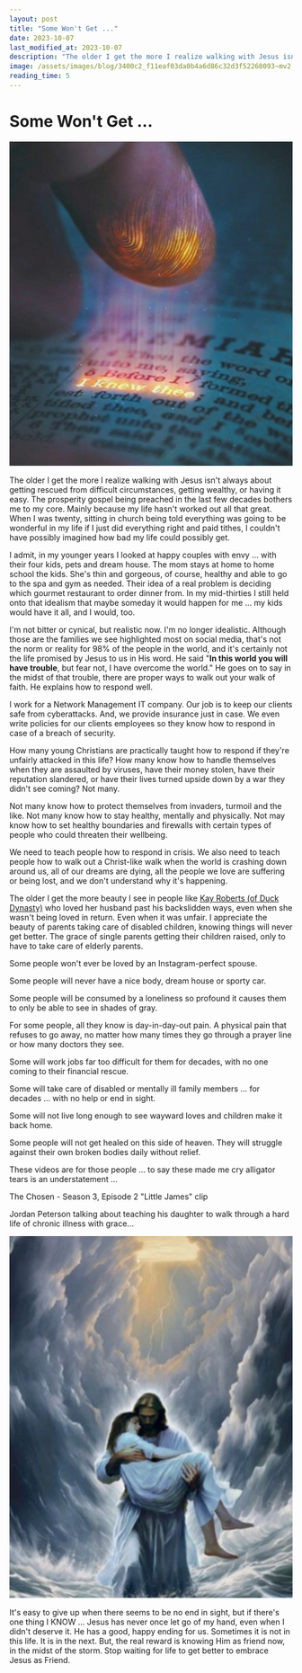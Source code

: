 ```yaml
---
layout: post
title: "Some Won't Get ..."
date: 2023-10-07
last_modified_at: 2023-10-07
description: "The older I get the more I realize walking with Jesus isn't always about getting rescued from difficult circumstances, getting wealthy, or having it easy. The prosperity gospel be…"
image: /assets/images/blog/3400c2_f11eaf03da0b4a6d86c32d3f52268093~mv2.png
reading_time: 5
---
```

# Some Won't Get ...
![ree](/assets/images/blog/3400c2_f11eaf03da0b4a6d86c32d3f52268093~mv2.png)

The older I get the more I realize walking with Jesus isn't always about getting rescued from difficult circumstances, getting wealthy, or having it easy. The prosperity gospel being preached in the last few decades bothers me to my core. Mainly because my life hasn't worked out all that great. When I was twenty, sitting in church being told everything was going to be wonderful in my life if I just did everything right and paid tithes, I couldn't have possibly imagined how bad my life could possibly get.

I admit, in my younger years I looked at happy couples with envy ... with their four kids, pets and dream house. The mom stays at home to home school the kids. She's thin and gorgeous, of course, healthy and able to go to the spa and gym as needed. Their idea of a real problem is deciding which gourmet restaurant to order dinner from. In my mid-thirties I still held onto that idealism that maybe someday it would happen for me ... my kids would have it all, and I would, too.

I'm not bitter or cynical, but realistic now. I'm no longer idealistic. Although those are the families we see highlighted most on social media, that's not the norm or reality for 98% of the people in the world, and it's certainly not the life promised by Jesus to us in His word. He said "**In this world you will have trouble**, but fear not, I have overcome the world." He goes on to say in the midst of that trouble, there are proper ways to walk out your walk of faith. He explains how to respond well.

I work for a Network Management IT company. Our job is to keep our clients safe from cyberattacks. And, we provide insurance just in case. We even write policies for our clients employees so they know how to respond in case of a breach of security.

How many young Christians are practically taught how to respond if they're unfairly attacked in this life? How many know how to handle themselves when they are assaulted by viruses, have their money stolen, have their reputation slandered, or have their lives turned upside down by a war they didn't see coming? Not many.

Not many know how to protect themselves from invaders, turmoil and the like. Not many know how to stay healthy, mentally and physically. Not may know how to set healthy boundaries and firewalls with certain types of people who could threaten their wellbeing.

We need to teach people how to respond in crisis. We also need to teach people how to walk out a Christ-like walk when the world is crashing down around us, all of our dreams are dying, all the people we love are suffering or being lost, and we don't understand why it's happening.

The older I get the more beauty I see in people like [Kay Roberts (of Duck Dynasty)](https://youtu.be/dE2wUVknVj8?si=V8TN8l_leHUAtYs-) who loved her husband past his backslidden ways, even when she wasn't being loved in return. Even when it was unfair. I appreciate the beauty of parents taking care of disabled children, knowing things will never get better. The grace of single parents getting their children raised, only to have to take care of elderly parents.

Some people won't ever be loved by an Instagram-perfect spouse.

Some people will never have a nice body, dream house or sporty car.

Some people will be consumed by a loneliness so profound it causes them to only be able to see in shades of gray.

For some people, all they know is day-in-day-out pain. A physical pain that refuses to go away, no matter how many times they go through a prayer line or how many doctors they see.

Some will work jobs far too difficult for them for decades, with no one coming to their financial rescue.

Some will take care of disabled or mentally ill family members ... for decades ... with no help or end in sight.

Some will not live long enough to see wayward loves and children make it back home.

Some people will not get healed on this side of heaven. They will struggle against their own broken bodies daily without relief.

These videos are for those people ... to say these made me cry alligator tears is an understatement ...

The Chosen - Season 3, Episode 2 "Little James" clip

Jordan Peterson talking about teaching his daughter to walk through a hard life of chronic illness with grace...

![ree](/assets/images/blog/3400c2_2e9f73117bf24225bdef4b0a6f22ac4e~mv2.png)

It's easy to give up when there seems to be no end in sight, but if there's one thing I KNOW ... Jesus has never once let go of my hand, even when I didn't deserve it. He has a good, happy ending for us. Sometimes it is not in this life. It is in the next. But, the real reward is knowing Him as friend now, in the midst of the storm. Stop waiting for life to get better to embrace Jesus as Friend.

